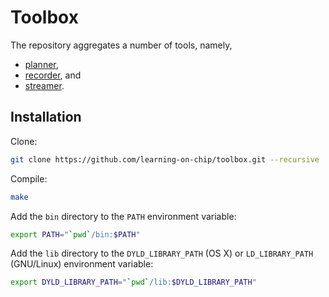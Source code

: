 # Toolbox

The repository aggregates a number of tools, namely,

* [planner](https://github.com/learning-on-chip/planner),
* [recorder](https://github.com/learning-on-chip/recorder), and
* [streamer](https://github.com/learning-on-chip/streamer).

## Installation

Clone:

```bash
git clone https://github.com/learning-on-chip/toolbox.git --recursive
```

Compile:

```bash
make
```

Add the `bin` directory to the `PATH` environment variable:

```bash
export PATH="`pwd`/bin:$PATH"
```

Add the `lib` directory to the `DYLD_LIBRARY_PATH` (OS X) or `LD_LIBRARY_PATH`
(GNU/Linux) environment variable:

```bash
export DYLD_LIBRARY_PATH="`pwd`/lib:$DYLD_LIBRARY_PATH"
```
